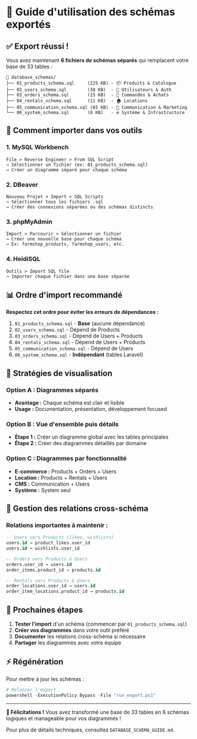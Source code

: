 # 🎯 Guide d'utilisation des schémas exportés

## ✅ Export réussi !

Vous avez maintenant **6 fichiers de schémas séparés** qui remplacent votre base de 33 tables :

```
📁 database_schemas/
├── 01_products_schema.sql     (225 KB) - 📦 Produits & Catalogue
├── 02_users_schema.sql        (38 KB)  - 👥 Utilisateurs & Auth
├── 03_orders_schema.sql       (15 KB)  - 🛒 Commandes & Achats  
├── 04_rentals_schema.sql      (11 KB)  - 🏠 Locations
├── 05_communication_schema.sql (65 KB) - 📢 Communication & Marketing
└── 06_system_schema.sql       (8 KB)   - ⚙️ Système & Infrastructure
```

## 🔄 Comment importer dans vos outils

### 1. MySQL Workbench
```
File > Reverse Engineer > From SQL Script
→ Sélectionner un fichier (ex: 01_products_schema.sql)
→ Créer un diagramme séparé pour chaque schéma
```

### 2. DBeaver
```
Nouveau Projet > Import > SQL Scripts
→ Sélectionner tous les fichiers .sql
→ Créer des connexions séparées ou des schémas distincts
```

### 3. phpMyAdmin
```
Import > Parcourir > Sélectionner un fichier
→ Créer une nouvelle base pour chaque schéma
→ Ex: farmshop_products, farmshop_users, etc.
```

### 4. HeidiSQL
```
Outils > Import SQL file
→ Importer chaque fichier dans une base séparée
```

## 📊 Ordre d'import recommandé

**Respectez cet ordre pour éviter les erreurs de dépendances :**

1. `01_products_schema.sql` - **Base** (aucune dépendance)
2. `02_users_schema.sql` - Dépend de Products
3. `03_orders_schema.sql` - Dépend de Users + Products  
4. `04_rentals_schema.sql` - Dépend de Users + Products
5. `05_communication_schema.sql` - Dépend de Users
6. `06_system_schema.sql` - **Indépendant** (tables Laravel)

## 🎨 Stratégies de visualisation

### Option A : Diagrammes séparés
- **Avantage :** Chaque schéma est clair et lisible
- **Usage :** Documentation, présentation, développement focused

### Option B : Vue d'ensemble puis détails
- **Étape 1 :** Créer un diagramme global avec les tables principales
- **Étape 2 :** Créer des diagrammes détaillés par domaine

### Option C : Diagrammes par fonctionnalité
- **E-commerce :** Products + Orders + Users
- **Location :** Products + Rentals + Users  
- **CMS :** Communication + Users
- **Système :** System seul

## 🔗 Gestion des relations cross-schéma

### Relations importantes à maintenir :
```sql
-- Users vers Products (likes, wishlists)
users.id → product_likes.user_id
users.id → wishlists.user_id

-- Orders vers Products & Users
orders.user_id → users.id
order_items.product_id → products.id

-- Rentals vers Products & Users  
order_locations.user_id → users.id
order_item_locations.product_id → products.id
```

## 📝 Prochaines étapes

1. **Tester l'import** d'un schéma (commencer par `01_products_schema.sql`)
2. **Créer vos diagrammes** dans votre outil préféré
3. **Documenter** les relations cross-schéma si nécessaire
4. **Partager** les diagrammes avec votre équipe

## ⚡ Régénération

Pour mettre à jour les schémas :
```powershell
# Relancer l'export
powershell -ExecutionPolicy Bypass -File "run_export.ps1"
```

---

**🎉 Félicitations !** Vous avez transformé une base de 33 tables en 6 schémas logiques et manageable pour vos diagrammes !

Pour plus de détails techniques, consultez `DATABASE_SCHEMA_GUIDE.md`.
